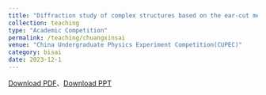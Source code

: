 ```yaml
---
title: "Diffraction study of complex structures based on the ear-cut method"
collection: teaching
type: "Academic Competition"
permalink: /teaching/chuangxinsai
venue: "China Undergraduate Physics Experiment Competition(CUPEC)"
category: bisai
date: 2023-12-1
---
```


[Download PDF](http://ShangrunLu666.github.io/files/报告PDF-基于耳切法的复杂结构衍射研究.pdf)、[Download PPT](http://ShangrunLu666.github.io/files/讲解PPT-基于耳切法的复杂结构衍射研究.pdf)
